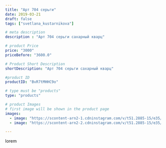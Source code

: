 ```yaml
---
title: "Арт 704 серьги"
date: 2019-03-21
draft: false
tags: ["svetlana_kustarnikova"]

# meta description
description : "Арт 704 серьги сахарный кварц"

# product Price
price: "3000"
priceBefore: "3600.0"

# Product Short Description
shortDescription: "Арт 704 серьги сахарный кварц"

#product ID
productID: "BvR7tMHHC9o"

# type must be "products"
type: "products"

# product Images
# first image will be shown in the product page
images:
  - image: "https://scontent-arn2-1.cdninstagram.com/v/t51.2885-15/e35/53845820_375994692985459_1978063375161497438_n.jpg?se=8&tp=1&_nc_ht=scontent-arn2-1.cdninstagram.com&_nc_cat=107&_nc_ohc=KNNuA1LqpAIAX-XW6Og&oh=5bff7322eefcd3a9b7234612c4fc14bc&oe=606A35BC&ig_cache_key=MjAwNDY0NTg5NjE2OTI2NjEyNA%3D%3D.2"
  - image: "https://scontent-arn2-2.cdninstagram.com/v/t51.2885-15/e35/53808887_2308285666119905_6057660916061510980_n.jpg?se=8&tp=1&_nc_ht=scontent-arn2-2.cdninstagram.com&_nc_cat=105&_nc_ohc=laVF03eogIQAX_hwJJX&oh=6bc31a206a2df0b8a9d5503e52073fe4&oe=606BE9C2&ig_cache_key=MjAwNDY0NTg5NjE4NjA4NTY5Mw%3D%3D.2"

---
```

lorem

